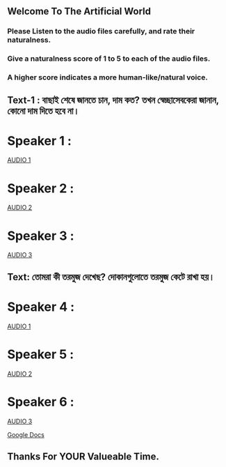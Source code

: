 ## Welcome To The Artificial World



### Please Listen to the audio files carefully, and rate their naturalness. 
### Give a naturalness score of 1 to 5 to each of the audio files.
### A higher score indicates a more human-like/natural voice.

## Text-1 : বাছাই শেষে জানতে চান, দাম কত? তখন স্বেচ্ছাসেবকেরা জানান, কোনো দাম দিতে হবে না।

# Speaker 1 :
<a href="https://user-images.githubusercontent.com/70447689/156895694-161e9974-2b5b-42f3-bc72-d6cf0431f543.mp4"> AUDIO 1 </a>
# Speaker 2 :
<a href="https://user-images.githubusercontent.com/70447689/156895704-426d1e6f-3f3a-4e11-9db4-25f826d048ef.mp4"> AUDIO 2 </a>
# Speaker 3 :
<a href="https://user-images.githubusercontent.com/70447689/156895706-b15c2eaf-9867-4b22-9d6a-8753090fd1ad.mp4"> AUDIO 3 </a>


## Text: তোমরা কী তরমুজ দেখেছ? দোকানগুলোতে তরমুজ কেটে রাখা হয়।

# Speaker 4 : 
<a href="https://user-images.githubusercontent.com/70447689/156935397-82509427-1f17-49dd-b32c-0527220eadb9.mp4"> AUDIO 1 </a>
# Speaker 5 :
<a href="https://user-images.githubusercontent.com/70447689/156935400-52ddb518-922b-4c65-888a-171fdb7029d5.mp4"> AUDIO 2 </a>
# Speaker 6 : 
<a href="https://user-images.githubusercontent.com/70447689/156935405-65638cc5-e575-4c24-8bbe-2cb4d87cc78b.mp4"> AUDIO 3 </a>



<a href="https://forms.gle/fhpd1Q9arLFxbxMi9"> Google Docs </a> 





## Thanks For YOUR Valueable Time.


